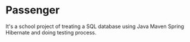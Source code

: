 # Passenger
It's a school project of treating a SQL database using Java Maven Spring Hibernate and doing testing process.
